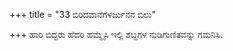 +++
title = "33 ಬಿರಿದವಾನೆಗಳರ್ಜುನನ ಬಿಲು"

+++
ಹಾರಿ ಬಿದ್ದರು ಹೆದರಿ ಹಮ್ಮೈಸಿ ಇಲ್ಲಿ ಶಬ್ದಗಳ ನುಡಿಗುಣಿತವನ್ನು ಗಮನಿಸಿ.